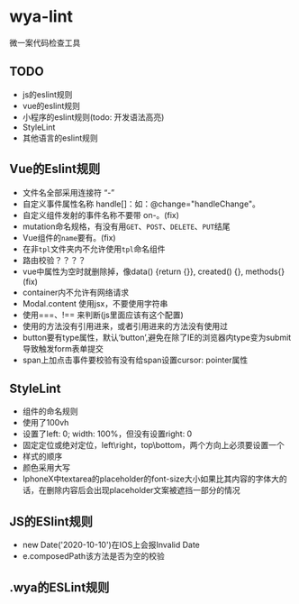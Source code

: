 # wya-lint
微一案代码检查工具

## TODO
+ js的eslint规则
+ vue的eslint规则
+ 小程序的eslint规则(todo: 开发语法高亮)
+ StyleLint
+ 其他语言的eslint规则

## Vue的Eslint规则
- 文件名全部采用连接符 “-”
- 自定义事件属性名称 handle[]：如：@change="handleChange"。
- 自定义组件发射的事件名称不要带 on-。(fix)
- mutation命名规格，有没有用`GET`、`POST`、`DELETE`、`PUT`结尾
- Vue组件的`name`要有。(fix)
- 在非`tpl`文件夹内不允许使用`tpl`命名组件
- 路由校验？？？？
- vue中属性为空时就删除掉，像data() {return {}}, created() {}, methods{} (fix)
- container内不允许有网络请求
- Modal.content 使用jsx，不要使用字符串
- 使用===、!== 来判断(js里面应该有这个配置)
- 使用的方法没有引用进来，或者引用进来的方法没有使用过
- button要有type属性，默认‘button’,避免在除了IE的浏览器内type变为submit导致触发form表单提交
- span上加点击事件要校验有没有给span设置cursor: pointer属性


## StyleLint
- 组件的命名规则
- 使用了100vh
- 设置了left: 0; width: 100%，但没有设置right: 0
- 固定定位或绝对定位，left\right，top\bottom，两个方向上必须要设置一个
- 样式的顺序
- 颜色采用大写
- IphoneX中textarea的placeholder的font-size大小如果比其内容的字体大的话，在删除内容后会出现placeholder文案被遮挡一部分的情况


## JS的ESlint规则
- new Date('2020-10-10')在IOS上会报Invalid Date
- e.composedPath该方法是否为空的校验

## .wya的ESLint规则


